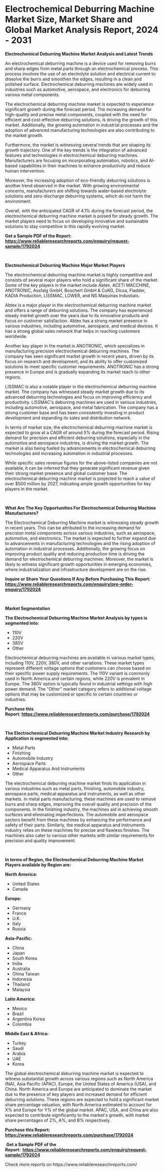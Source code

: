 <p><h1>Electrochemical Deburring Machine Market Size, Market Share and Global Market Analysis Report, 2024 - 2031</h1></p><p><strong>Electrochemical Deburring Machine Market Analysis and Latest Trends</strong></p>
<p><p>An electrochemical deburring machine is a device used for removing burrs and sharp edges from metal parts through an electrochemical process. This process involves the use of an electrolyte solution and electrical current to dissolve the burrs and smoothen the edges, resulting in a clean and polished surface. Electrochemical deburring machines are widely used in industries such as automotive, aerospace, and electronics for deburring various metal components.</p><p>The electrochemical deburring machine market is expected to experience significant growth during the forecast period. The increasing demand for high-quality and precise metal components, coupled with the need for efficient and cost-effective deburring solutions, is driving the growth of this market. Additionally, the growing automation in industrial processes and the adoption of advanced manufacturing technologies are also contributing to the market growth.</p><p>Furthermore, the market is witnessing several trends that are shaping its growth trajectory. One of the key trends is the integration of advanced features and technologies in electrochemical deburring machines. Manufacturers are focusing on incorporating automation, robotics, and AI-based capabilities in their machines to enhance productivity and reduce human intervention.</p><p>Moreover, the increasing adoption of eco-friendly deburring solutions is another trend observed in the market. With growing environmental concerns, manufacturers are shifting towards water-based electrolyte solutions and zero-discharge deburring systems, which do not harm the environment.</p><p>Overall, with the anticipated CAGR of 4.1% during the forecast period, the electrochemical deburring machine market is poised for steady growth. The market players need to focus on developing innovative and sustainable solutions to stay competitive in this rapidly evolving market.</p></p>
<p><strong>Get a Sample PDF of the Report:&nbsp; <a href="https://www.reliableresearchreports.com/enquiry/request-sample/1792024">https://www.reliableresearchreports.com/enquiry/request-sample/1792024</a></strong></p>
<p>&nbsp;</p>
<p><strong>Electrochemical Deburring Machine Major Market Players</strong></p>
<p><p>The electrochemical deburring machine market is highly competitive and consists of several major players who hold a significant share of the market. Some of the key players in the market include Abtex, ACETI MACCHINE, ANOTRONIC, Assfalg GmbH, Boschert GmbH & CoKG, Dicsa, Fladder, KADIA Production, LISSMAC, LOWER, and NS Maquinas Industiais.</p><p>Abtex is a major player in the electrochemical deburring machine market and offers a range of deburring solutions. The company has experienced steady market growth over the years due to its innovative products and focus on customer satisfaction. Abtex has a strong market presence in various industries, including automotive, aerospace, and medical devices. It has a strong global sales network that helps in reaching customers worldwide.</p><p>Another key player in the market is ANOTRONIC, which specializes in manufacturing precision electrochemical deburring machines. The company has seen significant market growth in recent years, driven by its focus on research and development, and its ability to offer customized solutions to meet specific customer requirements. ANOTRONIC has a strong presence in Europe and is gradually expanding its market reach to other regions.</p><p>LISSMAC is also a notable player in the electrochemical deburring machine market. The company has witnessed steady market growth due to its advanced deburring technologies and focus on improving efficiency and productivity. LISSMAC's deburring machines are used in various industries, including automotive, aerospace, and metal fabrication. The company has a strong customer base and has been consistently investing in product development and expanding its sales and distribution network.</p><p>In terms of market size, the electrochemical deburring machine market is expected to grow at a CAGR of around 5% during the forecast period. Rising demand for precision and efficient deburring solutions, especially in the automotive and aerospace industries, is driving the market growth. The market is also being fueled by advancements in electrochemical deburring technologies and increasing automation in industrial processes.</p><p>While specific sales revenue figures for the above-listed companies are not available, it can be inferred that they generate significant revenue given their strong market presence and global customer base. The electrochemical deburring machine market is projected to reach a value of over $500 million by 2027, indicating ample growth opportunities for key players in the market.</p></p>
<p>&nbsp;</p>
<p><strong>What Are The Key Opportunities For Electrochemical Deburring Machine Manufacturers?</strong></p>
<p><p>The Electrochemical Deburring Machine market is witnessing steady growth in recent years. This can be attributed to the increasing demand for precision metal components across various industries, such as aerospace, automotive, and electronics. The market is expected to further expand due to advancements in manufacturing technologies and the rising adoption of automation in industrial processes. Additionally, the growing focus on improving product quality and reducing production time is driving the demand for electrochemical deburring machines. Moreover, the market is likely to witness significant growth opportunities in emerging economies, where industrialization and infrastructure development are on the rise.</p></p>
<p><strong>Inquire or Share Your Questions If Any Before Purchasing This Report: <a href="https://www.reliableresearchreports.com/enquiry/pre-order-enquiry/1792024">https://www.reliableresearchreports.com/enquiry/pre-order-enquiry/1792024</a></strong></p>
<p>&nbsp;</p>
<p><strong>Market Segmentation</strong></p>
<p><strong>The Electrochemical Deburring Machine Market Analysis by types is segmented into:</strong></p>
<p><ul><li>110V</li><li>220V</li><li>380V</li><li>Other</li></ul></p>
<p><p>Electrochemical deburring machines are available in various market types, including 110V, 220V, 380V, and other variations. These market types represent different voltage options that customers can choose based on their specific power supply requirements. The 110V variant is commonly used in North America and certain regions, while 220V is prevalent in Europe. The 380V option is typically found in industrial settings with high power demand. The "Other" market category refers to additional voltage options that may be customized or specific to certain countries or industries.</p></p>
<p><strong>Purchase this Report:&nbsp;<a href="https://www.reliableresearchreports.com/purchase/1792024">https://www.reliableresearchreports.com/purchase/1792024</a></strong></p>
<p>&nbsp;</p>
<p><strong>The Electrochemical Deburring Machine Market Industry Research by Application is segmented into:</strong></p>
<p><ul><li>Metal Parts</li><li>Finishing</li><li>Automobile Industry</li><li>Aerospace Parts</li><li>Medical Apparatus And Instruments</li><li>Other</li></ul></p>
<p><p>The electrochemical deburring machine market finds its application in various industries such as metal parts, finishing, automobile industry, aerospace parts, medical apparatus and instruments, as well as other markets. In metal parts manufacturing, these machines are used to remove burrs and sharp edges, improving the overall quality and precision of the components. In the finishing industry, the machines aid in achieving smooth surfaces and eliminating imperfections. The automobile and aerospace sectors benefit from these machines by enhancing the performance and safety of their parts. Similarly, the medical apparatus and instruments industry relies on these machines for precise and flawless finishes. The machines also cater to various other markets with similar requirements for precision and quality improvement.</p></p>
<p>&nbsp;</p>
<p><strong>In terms of Region, the Electrochemical Deburring Machine Market Players available by Region are:</strong></p>
<p>
    <p> <strong> North America: </strong>
        <ul>
            <li>United States</li>
            <li>Canada</li>
        </ul>
        </p> 
    <p> <strong> Europe: </strong>
        <ul>
            <li>Germany</li>
            <li>France</li>
            <li>U.K.</li>
            <li>Italy</li>
            <li>Russia</li>
        </ul>
        </p> 
    <p> <strong> Asia-Pacific: </strong>
        <ul>
            <li>China</li>
            <li>Japan</li>
            <li>South Korea</li>
            <li>India</li>
            <li>Australia</li>
            <li>China Taiwan</li>
            <li>Indonesia</li>
            <li>Thailand</li>
            <li>Malaysia</li>
        </ul>
        </p> 
    <p> <strong> Latin America: </strong>
        <ul>
            <li>Mexico</li>
            <li>Brazil</li>
            <li>Argentina Korea</li>
            <li>Colombia</li>
        </ul>
        </p> 
    <p> <strong> Middle East & Africa: </strong>
        <ul>
            <li>Turkey</li>
            <li>Saudi</li>
            <li>Arabia</li>
            <li>UAE</li>
            <li>Korea</li>
        </ul>
    </p>
    </p>
<p><p>The global electrochemical deburring machine market is expected to witness substantial growth across various regions such as North America (NA), Asia Pacific (APAC), Europe, the United States of America (USA), and China. North America and Europe are anticipated to dominate the market due to the presence of key players and increased demand for efficient deburring solutions. These regions are expected to hold a significant market share percentage valuation, with North America estimated to account for X% and Europe for Y% of the global market. APAC, USA, and China are also expected to contribute significantly to the market's growth, with market share percentages of Z%, A%, and B% respectively.</p></p>
<p><strong>Purchase this Report: <a href="https://www.reliableresearchreports.com/purchase/1792024">https://www.reliableresearchreports.com/purchase/1792024</a></strong></p>
<p>&nbsp;<strong>Get a Sample PDF of the Report:&nbsp;&nbsp;<a href="https://www.reliableresearchreports.com/enquiry/request-sample/1792024">https://www.reliableresearchreports.com/enquiry/request-sample/1792024</a></strong></p>
<p><strong></strong></p>
<p>Check more reports on https://www.reliableresearchreports.com/</p>